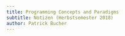 ```yaml
---
title: Programming Concepts and Paradigms
subtitle: Notizen (Herbstsemester 2018)
author: Patrick Bucher
---
```

